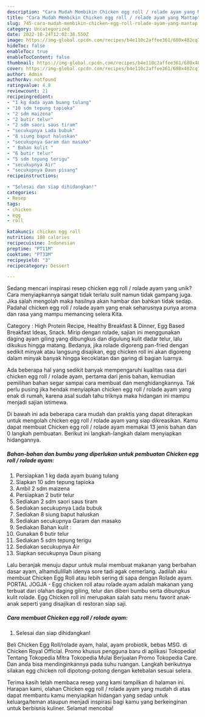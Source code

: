 ```yaml
---
description: "Cara Mudah Membikin Chicken egg roll / rolade ayam yang Mantap"
title: "Cara Mudah Membikin Chicken egg roll / rolade ayam yang Mantap"
slug: 745-cara-mudah-membikin-chicken-egg-roll-rolade-ayam-yang-mantap
category: Uncategorized
date: 2022-10-24T12:02:38.550Z
image: https://img-global.cpcdn.com/recipes/b4e110c2affee361/680x482cq70/chicken-egg-roll-rolade-ayam-foto-resep-utama.jpg
hideToc: false
enableToc: true
enableTocContent: false
thumbnail: https://img-global.cpcdn.com/recipes/b4e110c2affee361/680x482cq70/chicken-egg-roll-rolade-ayam-foto-resep-utama.jpg
cover: https://img-global.cpcdn.com/recipes/b4e110c2affee361/680x482cq70/chicken-egg-roll-rolade-ayam-foto-resep-utama.jpg
author: Admin
authorAv: notfound
ratingvalue: 4.8
reviewcount: 21
recipeingredient:
- "1 kg dada ayam buang tulang"
- "10 sdm tepung tapioka"
- "2 sdm maizena"
- "2 butir telur"
- "2 sdm saori saus tiram"
- "secukupnya Lada bubuk"
- "8 siung baput haluskan"
- "secukupnya Garam dan masako"
- " Bahan kulit "
- "6 butir telur"
- "5 sdm tepung terigu"
- "secukupnya Air"
- "secukupnya Daun pisang"
recipeinstructions:

- "Selesai dan siap dihidangkan!"
categories:
- Resep
tags:
- chicken
- egg
- roll

katakunci: chicken egg roll 
nutrition: 108 calories
recipecuisine: Indonesian
preptime: "PT11M"
cooktime: "PT33M"
recipeyield: "3"
recipecategory: Dessert

---
```





Sedang mencari inspirasi resep chicken egg roll / rolade ayam yang unik? Cara menyiapkannya sangat tidak terlalu sulit namun tidak gampang juga. Jika salah mengolah maka hasilnya akan hambar dan bahkan tidak sedap. Padahal chicken egg roll / rolade ayam yang enak seharusnya punya aroma dan rasa yang mampu memancing selera Kita.





Category : High Protein Recipe, Healthy Breakfast &amp; Dinner, Egg Based Breakfast Ideas, Snack. Mirip dengan rolade, sajian ini menggunakan daging ayam giling yang dibungkus dan digulung kulit dadar telur, lalu dikukus hingga matang. Bedanya, jika rolade digoreng pan-fried dengan sedikit minyak atau langsung disajikan, egg chicken roll ini akan digoreng dalam minyak banyak hingga kecoklatan dan garing di bagian luarnya.

Ada beberapa hal yang sedikit banyak mempengaruhi kualitas rasa dari chicken egg roll / rolade ayam, pertama dari jenis bahan, kemudian pemilihan bahan segar sampai cara membuat dan menghidangkannya. Tak perlu pusing jika hendak menyiapkan chicken egg roll / rolade ayam yang enak di rumah, karena asal sudah tahu triknya maka hidangan ini mampu menjadi sajian istimewa.






Di bawah ini ada beberapa cara mudah dan praktis yang dapat diterapkan untuk mengolah chicken egg roll / rolade ayam yang siap dikreasikan. Kamu dapat membuat Chicken egg roll / rolade ayam memakai 13 jenis bahan dan 0 langkah pembuatan. Berikut ini langkah-langkah dalam menyiapkan hidangannya.

<!--inarticleads1-->

##### Bahan-bahan dan bumbu yang diperlukan untuk pembuatan Chicken egg roll / rolade ayam:

1. Persiapkan 1 kg dada ayam buang tulang
1. Siapkan 10 sdm tepung tapioka
1. Ambil 2 sdm maizena
1. Persiapkan 2 butir telur
1. Sediakan 2 sdm saori saus tiram
1. Sediakan secukupnya Lada bubuk
1. Sediakan 8 siung baput haluskan
1. Sediakan secukupnya Garam dan masako
1. Sediakan  Bahan kulit :
1. Gunakan 6 butir telur
1. Sediakan 5 sdm tepung terigu
1. Sediakan secukupnya Air
1. Siapkan secukupnya Daun pisang


Lalu beranjak menuju dapur untuk mulai membuat makanan yang berbahan dasar ayam, alhamdulillah idenya sore tadi agak cemerlang. Jadilah aku membuat Chicken Egg Roll atau lebih sering di sapa dengan Rolade ayam. PORTAL JOGJA - Egg chicken roll atau rolade ayam adalah makanan yang terbuat dari olahan daging giling, telur dan diberi bumbu serta dibungkus kulit rolade. Egg Chicken roll ini merupakan salah satu menu favorit anak-anak seperti yang disajikan di restoran siap saji. 

<!--inarticleads2-->

##### Cara membuat Chicken egg roll / rolade ayam:


1. Selesai dan siap dihidangkan!

Beli Chicken Egg Roll/rolade ayam, halal, ayam probiotik, bebas MSG. di Chicken Royal Official. Promo khusus pengguna baru di aplikasi Tokopedia! Tentang Tokopedia Mitra Tokopedia Mulai Berjualan Promo Tokopedia Care. Dan anda bisa mendinginkannya pada suhu ruangan. Langkah berikutnya silakan egg chicken roll dipotong-potong dengan ketebalan sesuai selera. 

Terima kasih telah membaca resep yang kami tampilkan di halaman ini. Harapan kami, olahan Chicken egg roll / rolade ayam yang mudah di atas dapat membantu kamu menyiapkan hidangan yang sedap untuk keluarga/teman ataupun menjadi inspirasi bagi kamu yang berkeinginan untuk berbisnis kuliner. Selamat mencoba!

